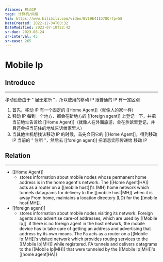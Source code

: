 ```yaml
---
Aliases: 移动IP
tags: 计算机/网络 
Via: https://www.bilibili.com/video/BV19E411D78Q/?p=58
DateCreated: 2022-12-04T00:32
DateModified: 2023-07-10T22:42
sr-due: 2023-08-24
sr-interval: 45
sr-ease: 265
---
```

# Mobile Ip

## Introduce
---
移动设备由于 " 居无定所 "，所以使用的移动 IP 跟普通的 IP 有一定区别

1. 首先，移动 IP 有一个固定的 [[Home Agent]]（就像人的家一样）
2. 移动 IP 每到一个地方，都会在新地方的 [[foreign agent]] 上登记一下，并把当前地址告诉给 [[Home Agent]]（就像人在外面旅游，会在旅馆里登记，并且还会把当前住的地址告诉给家里人）
3. 当其他主机想找该移动 IP 的时候，首先会问它的 [[Home Agent]]，得到移动 IP 当前的 " 住所 "，然后去 [[foreign agent]] 把消息实际传递给 移动 IP

## Relation
---
- [[Home Agent]]
	- stores information about mobile nodes whose permanent home address is in the home agent's network. The [[Home Agent|HA]] acts as a router on a [[mobile host]]'s (MH) home network which tunnels datagrams for delivery to the [[mobile host|MH]] when it is away From home, maintains a location directory (LD) for the [[mobile host|MH]].
- [[foreign agent]]
	- stores information about mobile nodes visiting its network. Foreign agents also advertise care-of addresses, which are used by [[Mobile Ip]]. if there is no foreign agent in the host network, the mobile device has to take care of getting an address and advertising that address by its own means. The Fa acts as a router on a [[Mobile Ip|MH]]'s visited network which provides routing services to the [[Mobile Ip|MH]] while registered. FA tunnels and delivers datagrams to the [[Mobile Ip|MH]] that were tunneled by the [[Mobile Ip|MH]]'s [[home agent|HA]]
